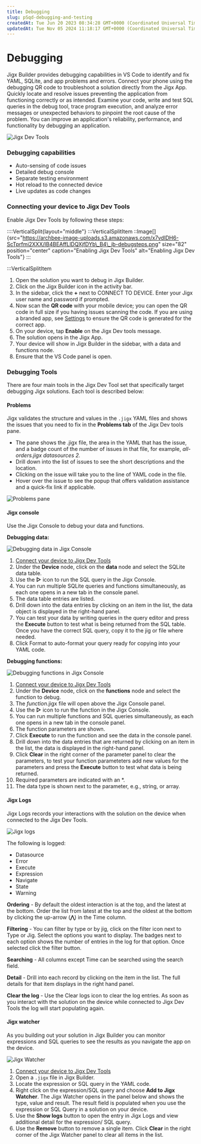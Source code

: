 ```yaml
---
title: Debugging
slug: pSqd-debugging-and-testing
createdAt: Tue Jun 20 2023 08:34:28 GMT+0000 (Coordinated Universal Time)
updatedAt: Tue Nov 05 2024 11:18:17 GMT+0000 (Coordinated Universal Time)
---
```


# Debugging

Jigx Builder provides debugging capabilities in VS Code to identify and fix YAML, SQLite, and app problems and errors. Connect your phone using the debugging QR code to troubleshoot a solution directly from the Jigx App. Quickly locate and resolve issues preventing the application from functioning correctly or as intended. Examine your code, write and test SQL queries in the debug tool, trace program execution, and analyze error messages or unexpected behaviors to pinpoint the root cause of the problem. You can improve an application's reliability, performance, and functionality by debugging an application.

![Jigx Dev Tools](https://archbee-image-uploads.s3.amazonaws.com/x7vdIDH6-ScTprfmi2XXX/AtgzZUHgK_p0EV0Zb98pk_jb-debug.png)

### Debugging capabilities

* Auto-sensing of code issues
* Detailed debug console
* Separate testing environment
* Hot reload to the connected device
* Live updates as code changes

### Connecting your device to Jigx Dev Tools

Enable Jigx Dev Tools by following these steps:

::::VerticalSplit{layout="middle"} :::VerticalSplitItem ::Image\[]{src="https://archbee-image-uploads.s3.amazonaws.com/x7vdIDH6-ScTprfmi2XXX/IB4BEAffLlDQXjfDYb\_B4\_jb-debugsteps.png" size="82" position="center" caption="Enabling Jigx Dev Tools" alt="Enabling Jigx Dev Tools"} :::

:::VerticalSplitItem

1. Open the solution you want to debug in Jigx Builder.
2. Click on the Jigx Builder icon in the activity bar.
3. In the sidebar, click the **+** next to CONNECT TO DEVICE. Enter your Jigx user name and password if prompted.
4. Now scan the **QR code** with your mobile device; you can open the QR code in full size if you having issues scanning the code. If you are using a branded app, see [Settings](settings.md) to ensure the QR code is generated for the correct app.
5. On your device, tap **Enable** on the Jigx Dev tools message.
6. The solution opens in the Jigx App.
7. Your device will show in Jigx Builder in the sidebar, with a data and functions node.
8. Ensure that the VS Code panel is open.

### Debugging Tools

There are four main tools in the Jigx Dev Tool set that specifically target debugging Jigx solutions. Each tool is described below:

#### Problems

Jigx validates the structure and values in the `.jigx` YAML files and shows the issues that you need to fix in the **Problems tab** of the Jigx Dev tools pane.

* The pane shows the .jigx file, the area in the YAML that has the issue, and a badge count of the number of issues in that file, for example, _all-orders.jigx datasources 2._
* Drill down into the list of issues to see the short descriptions and the location.
* Clicking on the issue will take you to the line of YAML code in the file.
* Hover over the issue to see the popup that offers validation assistance and a quick-fix link if applicable.

![Problems pane](https://archbee-image-uploads.s3.amazonaws.com/x7vdIDH6-ScTprfmi2XXX/xq_W7vxImiBLp07c8cuHy_jb-problemgif.gif)

#### Jigx console

Use the Jigx Console to debug your data and functions.

**Debugging data:**

![Debugging data in Jigx Console](https://archbee-image-uploads.s3.amazonaws.com/x7vdIDH6-ScTprfmi2XXX/pVjWwfz1K2Rdcwc0drcgJ_jb-console.gif)

1. [Connect your device to Jigx Dev Tools](https://docs.jigx.com/debugging#p8neI)
2. Under the **Device** node, click on the **data** node and select the SQLite data table.
3. Use the **▷** icon to run the SQL query in the Jigx Console.
4. You can run multiple SQLite queries and functions simultaneously, as each one opens in a new tab in the console panel.
5. The data table entries are listed.
6. Drill down into the data entries by clicking on an item in the list, the data object is displayed in the right-hand panel.
7. You can test your data by writing queries in the query editor and press the **Execute** button to test what is being returned from the SQL table. Once you have the correct SQL query, copy it to the jig or file where needed.
8. Click Format to auto-format your query ready for copying into your YAML code.

**Debugging functions:**

![Debugging functions in Jigx Console](https://archbee-image-uploads.s3.amazonaws.com/x7vdIDH6-ScTprfmi2XXX/UJyIWEShn42cP0BhWW5D3_jb-functiongif.gif)

1. [Connect your device to Jigx Dev Tools](https://docs.jigx.com/debugging#p8neI)
2. Under the **Device** node, click on the **functions** node and select the function to debug.
3. The _function_.jigx file will open above the Jigx Console panel.
4. Use the **▷** icon to run the function in the Jigx Console.
5. You can run multiple functions and SQL queries simultaneously, as each one opens in a new tab in the console panel.
6. The function parameters are shown.
7. Click **Execute** to run the function and see the data in the console panel.
8. Drill down into the data entries that are returned by clicking on an item in the list, the data is displayed in the right-hand panel.
9. Click **Clear** in the right corner of the parameter panel to clear the parameters, to test your function parameteters add new values for the parameters and press the **Execute** button to test what data is being returned.
10. Required parameters are indicated with an \*.
11. The data type is shown next to the parameter, e.g., string, or array.

#### Jigx Logs

Jigx Logs records your interactions with the solution on the device when connected to the Jigx Dev Tools.

![Jigx logs](https://archbee-image-uploads.s3.amazonaws.com/x7vdIDH6-ScTprfmi2XXX/ra-YuRCoBFsVP9uFSFsLY_jb-jigxloggif.gif)

The following is logged:

* Datasource
* Error
* Execute
* Expression
* Navigate
* State
* Warning

**Ordering** - By default the oldest interaction is at the top, and the latest at the bottom. Order the list from latest at the top and the oldest at the bottom by clicking the up-arrow (**⋀**) in the Time column.

**Filtering** - You can filter by type or by jig, click on the filter icon next to Type or Jig. Select the options you want to display. The badges next to each option shows the number of entries in the log for that option. Once selected click the filter button.

**Searching** - All columns except Time can be searched using the search field.

**Detail** - Drill into each record by clicking on the item in the list. The full details for that item displays in the right hand panel.

**Clear the log** - Use the Clear logs icon to clear the log entries. As soon as you interact with the solution on the device while connected to Jigx Dev Tools the log will start populating again.

#### Jigx watcher

As you building out your solution in Jigx Builder you can monitor expressions and SQL queries to see the results as you navigate the app on the device.

![Jigx Watcher](https://archbee-image-uploads.s3.amazonaws.com/x7vdIDH6-ScTprfmi2XXX/f1yClypjHjw3R1DIt8fZz_jb-watcherfixed.gif)

1. [Connect your device to Jigx Dev Tools](https://docs.jigx.com/debugging#p8neI)
2. Open a `.jigx` file in Jigx Builder.
3. Locate the expression or SQL query in the YAML code.
4. Right click on the expression/SQL query and choose **Add to Jigx Watcher**. The Jigx Watcher opens in the panel below and shows the type, value and result. The result field is populated when you use the expression or SQL Query in a solution on your device.
5. Use the **Show logs** button to open the entry in Jigx Logs and view additional detail for the expression/ SQL query.
6. Use the **Remove** button to remove a single item. Click **Clear** in the right corner of the Jigx Watcher panel to clear all items in the list.

